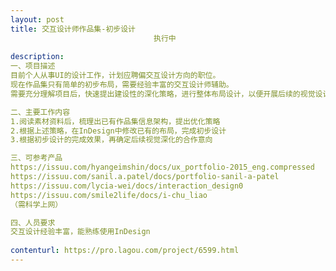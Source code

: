 ```yaml
---                
layout: post       
title: 交互设计师作品集-初步设计
                                执行中
           
description: 
一、项目描述
目前个人从事UI的设计工作，计划应聘偏交互设计方向的职位。
现在作品集只有简单的初步布局，需要经验丰富的交互设计师辅助。
需要充分理解项目后，快速提出建设性的深化策略，进行整体布局设计，以便开展后续的视觉设计工作。

二、主要工作内容
1.阅读素材资料后，梳理出已有作品集信息架构，提出优化策略
2.根据上述策略，在InDesign中修改已有的布局，完成初步设计
3.根据初步设计的完成效果，再确定后续视觉深化的合作意向

三、可参考产品
https://issuu.com/hyangeimshin/docs/ux_portfolio-2015_eng.compressed
https://issuu.com/sanil.a.patel/docs/portfolio-sanil-a-patel
https://issuu.com/lycia-wei/docs/interaction_design0
https://issuu.com/smile2life/docs/i-chu_liao
（需科学上网）

四、人员要求
交互设计经验丰富，能熟练使用InDesign
     
contenturl: https://pro.lagou.com/project/6599.html      
---                 
```

